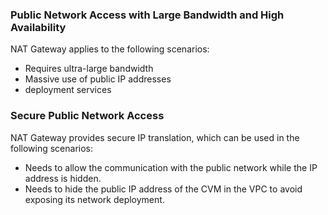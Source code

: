 ### Public Network Access with Large Bandwidth and High Availability
NAT Gateway applies to the following scenarios:
- Requires ultra-large bandwidth
- Massive use of public IP addresses
- deployment services

### Secure Public Network Access
NAT Gateway provides secure IP translation, which can be used in the following scenarios:
- Needs to allow the communication with the public network while the IP address is hidden.
- Needs to hide the public IP address of the CVM in the VPC to avoid exposing its network deployment.

